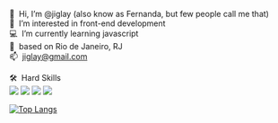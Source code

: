 👋 &nbsp;Hi, I’m @jiglay (also know as Fernanda, but few people call me that)<br>
👀 &nbsp;I’m interested in front-end development<br>
💻 &nbsp;I’m currently learning javascript<br>
📍 &nbsp;based on Rio de Janeiro, RJ<br>
📫 &nbsp;jiglay@gmail.com<br>

🛠 &nbsp;Hard Skills<br>
<img src="https://img.shields.io/badge/HTML5-E34F26?style=for-the-badge&logo=html5&logoColor=white" />
<img src="https://img.shields.io/badge/CSS3-1572B6?style=for-the-badge&logo=css3&logoColor=white" />
<img src="https://img.shields.io/badge/PHP-777BB4?style=for-the-badge&logo=php&logoColor=white" />
<img src="https://img.shields.io/badge/JavaScript-F7DF1E?style=for-the-badge&logo=javascript&logoColor=black" />

[![Top Langs](https://github-readme-stats.vercel.app/api/top-langs/?username=jiglay&theme=radical)](https://github.com/jiglay/github-readme-stats)

<!---
jiglay/jiglay is a ✨ special ✨ repository because its `README.md` (this file) appears on your GitHub profile.
You can click the Preview link to take a look at your changes.
--->

